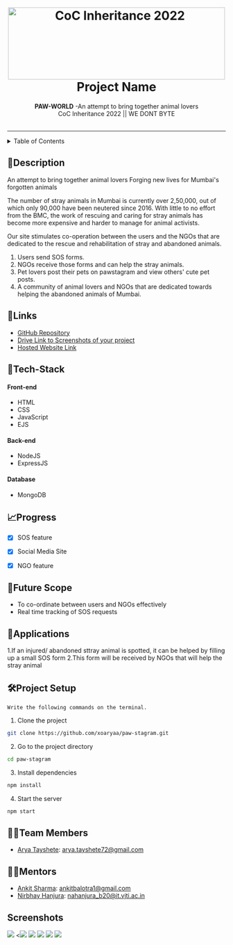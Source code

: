 <h1 align="center">
  <a href="https://github.com/CommunityOfCoders/Inheritance-2022">
    <img src="https://res.cloudinary.com/dn6vz8exv/image/upload/v1665664791/inh_zzefoy.jpg" alt="CoC Inheritance 2022" width="500" height="166">
  </a>
  <br>
  Project Name
</h1>

<div align="center">
   <strong>PAW-WORLD</strong> -An attempt to bring together animal lovers<br>
  CoC Inheritance 2022 || WE DONT BYTE <br> <br>
  
</div>
<hr>

<details>
<summary>Table of Contents</summary>

- [Description](#description)
- [Links](#links)
- [Tech Stack](#tech-stack)
- [Progress](#progress)
- [Future Scope](#future-scope)
- [Applications](#applications)
- [Project Setup](#project-setup)

- [Team Members](#team-members)
- [Mentors](#mentors)
- [Screenshots](#screenshots)

</details>

## 📝Description

An attempt to bring together animal lovers
Forging new lives for Mumbai's forgotten animals

The number of stray animals in Mumbai is currently over 2,50,000, out of which only 90,000 have been neutered since 2016. With little to no effort from the BMC, the work of rescuing and caring for stray animals has become more expensive and harder to manage for animal activists.

Our site stimulates co-operation between the users and the NGOs that are dedicated to the rescue and rehabilitation of stray and abandoned animals.

1. Users send SOS forms.
2. NGOs receive those forms and can help the stray animals.
3. Pet lovers post their pets on pawstagram and view others' cute pet posts.
4. A community of animal lovers and NGOs that are dedicated towards helping the abandoned animals of Mumbai.

## 🔗Links

- [GitHub Repository](https://github.com/xoaryaa/paw-stagram)
- [Drive Link to Screenshots of your project](https://drive.google.com/drive/u/0/folders/18GDyVr_rgMHnz-6PHbo7ldhalTn6KKbX)
- [Hosted Website Link](https://paw-world.up.railway.app/)




## 🤖Tech-Stack


#### Front-end
- HTML
- CSS
- JavaScript
- EJS


#### Back-end
- NodeJS
- ExpressJS


#### Database
- MongoDB




## 📈Progress



- [x] SOS feature
- [x] Social Media Site
- [x] NGO feature




## 🔮Future Scope



- To co-ordinate between users and NGOs effectively
- Real time tracking of SOS requests

## 💸Applications


1.If an injured/ abandoned sttray animal is spotted, it can be helped by filling up a small SOS form
2.This form will be received by NGOs that will help the stray animal

## 🛠Project Setup


`Write the following commands on the terminal.`


1. Clone the project

```bash
git clone https://github.com/xoaryaa/paw-stagram.git
```

2. Go to the project directory

```bash
cd paw-stagram
```

3. Install dependencies

```bash
npm install
```

4. Start the server

```bash
npm start
```



## 👨‍💻Team Members



- [Arya Tayshete](https://github.com/xoaryaa): arya.tayshete72@gmail.com


## 👨‍🏫Mentors



- [Ankit Sharma](https://github.com/ankittsharmaa): ankitbalotra1@gmail.com
- [Nirbhay Hanjura](https://github.com/botnirbhay): nahanjura_b20@it.vjti.ac.in

## Screenshots

<img src='https://www.linkpicture.com/q/Screenshot-75_4.png' type='image'>
<<img src='https://www.linkpicture.com/q/Screenshot-70_1.png' type='image'>
<img src='https://www.linkpicture.com/q/Screenshot-71.png' type='image'>
<img src='https://www.linkpicture.com/q/Screenshot-72_2.png' type='image'>
<img src='https://www.linkpicture.com/q/Screenshot-73_6.png' type='image'>
<img src='https://www.linkpicture.com/q/Screenshot-74.png' type='image'>

